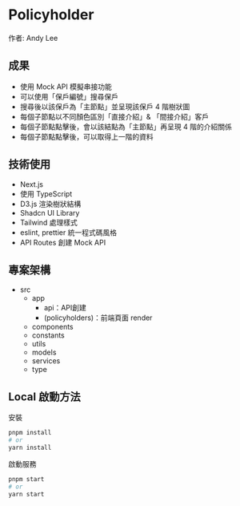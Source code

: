 # Policyholder

作者: Andy Lee

## 成果

- 使用 Mock API 模擬串接功能
- 可以使用「保戶編號」搜尋保戶
- 搜尋後以該保戶為「主節點」並呈現該保戶 4 階樹狀圖
- 每個子節點以不同顏色區別「直接介紹」& 「間接介紹」客戶
- 每個子節點點擊後，會以該結點為「主節點」再呈現 4 階的介紹關係
- 每個子節點點擊後，可以取得上一階的資料


## 技術使用

- Next.js 
- 使用 TypeScript
- D3.js 渲染樹狀結構
- Shadcn UI Library
- Tailwind 處理樣式
- eslint, prettier 統一程式碼風格
- API Routes 創建 Mock API

## 專案架構

- src
  - app
    - api：API創建
    - (policyholders)：前端頁面 render
  - components
  - constants
  - utils
  - models
  - services
  - type

## Local 啟動方法

安裝

```bash
pnpm install
# or
yarn install
```

啟動服務

```bash
pnpm start
# or
yarn start
```
